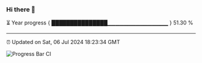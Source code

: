 ### Hi there 👋

⏳ Year progress { ███████████████▁▁▁▁▁▁▁▁▁▁▁▁▁▁▁ } 51.30 %

---

⏰ Updated on Sat, 06 Jul 2024 18:23:34 GMT

![Progress Bar CI](https://github.com/ZhaoGui/ZhaoGui/workflows/Progress%20Bar%20CI/badge.svg)
